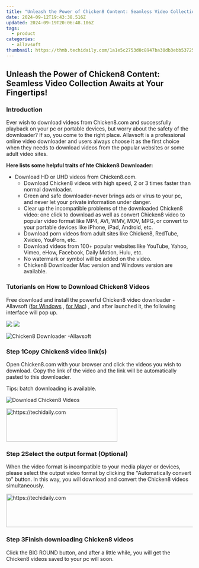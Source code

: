 ```yaml
---
title: "Unleash the Power of Chicken8 Content: Seamless Video Collection Awaits at Your Fingertips!"
date: 2024-09-12T19:43:38.516Z
updated: 2024-09-19T20:06:48.106Z
tags:
  - product
categories:
  - allavsoft
thumbnail: https://thmb.techidaily.com/1a1e5c2753d0c8947ba30db3ebb53725cfb2d03191ed52125f4aa37e29665125.jpg
---
```


## Unleash the Power of Chicken8 Content: Seamless Video Collection Awaits at Your Fingertips!

### Introduction

Ever wish to download videos from Chicken8.com and successfully playback on your pc or portable devices, but worry about the safety of the downloader? If so, you come to the right place. Allavsoft is a professional online video downloader and users always choose it as the first choice when they needs to download videos from the popular websites or some adult video sites.

**Here lists some helpful traits of hte Chicken8 Downloader:**

* Download HD or UHD videos from Chicken8.com.  
   * Download Chicken8 videos with high speed, 2 or 3 times faster than normal downloader.  
   * Green and safe downloader-never brings ads or virus to your pc, and never let your private information under danger.  
   * Clear up the incompatible problems of the downloaded Chicken8 video: one click to download as well as convert Chicken8 video to popular video format like MP4, AVI, WMV, MOV, MPG, or convert to your portable devices like iPhone, iPad, Android, etc.  
   * Download porn videos from adult sites like Chicken8, RedTube, Xvideo, YouPorn, etc.  
   * Download videos from 100+ popular websites like YouTube, Yahoo, Vimeo, eHow, Facebook, Daily Motion, Hulu, etc.  
   * No watermark or symbol will be added on the video.  
   * Chicken8 Downloader Mac version and Windows version are available.

### Tutorianls on How to Download Chicken8 Videos

Free download and install the powerful Chicken8 video downloader - Allavsoft ([for Windows](https://tools.techidaily.com/allavsoft/products/) , [for Mac](https://tools.techidaily.com/allavsoft/products/)) , and after launched it, the following interface will pop up.

[![](https://www.allavsoft.com/how-to/../images/how-to/free-download-win.jpg)](https://tools.techidaily.com/allavsoft/products/) [![](https://www.allavsoft.com/how-to/../images/how-to/free-download-mac.jpg)](https://tools.techidaily.com/allavsoft/products/)

![Chicken8 Downloader -Allavsoft](https://www.allavsoft.com/how-to/../images/allavsoft/screen-shot-600.jpg)

### Step 1Copy Chicken8 video link(s)

Open Chicken8.com with your browser and click the videos you wish to download. Copy the link of the video and the link will be automatically pasted to this downloader.

Tips: batch downloading is available.

![Download Chicken8 Videos](https://www.allavsoft.com/how-to/../images/how-to/chicken8-downloader/download-chicken8-videos.jpg)

<!-- affiliate ads begin -->
<a href="https://aligracehair.sjv.io/c/5597632/2036496/19272" target="_top" id="2036496">
  <img src="//a.impactradius-go.com/display-ad/19272-2036496" border="0" alt="https://techidaily.com" width="300" height="90"/>
</a>
<img height="0" width="0" src="https://aligracehair.sjv.io/i/5597632/2036496/19272" style="position:absolute;visibility:hidden;" border="0" />
<!-- affiliate ads end -->

### Step 2Select the output format (Optional)

When the video format is incompatible to your media player or devices, please select the output video format by clicking the "Automatically convert to" button. In this way, you will download and convert the Chicken8 videos simultaneously.

<!-- affiliate ads begin -->
<a href="https://aligracehair.sjv.io/c/5597632/2087239/19272" target="_top" id="2087239">
  <img src="//a.impactradius-go.com/display-ad/19272-2087239" border="0" alt="https://techidaily.com" width="728" height="90"/>
</a>
<img height="0" width="0" src="https://aligracehair.sjv.io/i/5597632/2087239/19272" style="position:absolute;visibility:hidden;" border="0" />
<!-- affiliate ads end -->

### Step 3Finish downloading Chicken8 videos

Click the BIG ROUND button, and after a little while, you will get the Chicken8 videos saved to your pc will soon.

<ins class="adsbygoogle"
     style="display:block"
     data-ad-format="autorelaxed"
     data-ad-client="ca-pub-7571918770474297"
     data-ad-slot="1223367746"></ins>

<ins class="adsbygoogle"
     style="display:block"
     data-ad-client="ca-pub-7571918770474297"
     data-ad-slot="8358498916"
     data-ad-format="auto"
     data-full-width-responsive="true"></ins>
